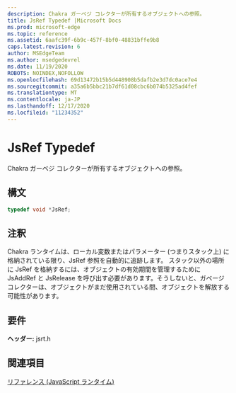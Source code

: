 ```yaml
---
description: Chakra ガーベジ コレクターが所有するオブジェクトへの参照。
title: JsRef Typedef |Microsoft Docs
ms.prod: microsoft-edge
ms.topic: reference
ms.assetid: 6aafc39f-6b9c-457f-8bf0-48831bffe9b8
caps.latest.revision: 6
author: MSEdgeTeam
ms.author: msedgedevrel
ms.date: 11/19/2020
ROBOTS: NOINDEX,NOFOLLOW
ms.openlocfilehash: 69d13472b15b5d448908b5dafb2e3d7dc0ace7e4
ms.sourcegitcommit: a35a6b5bbc21b7df61d08cbc6b074b5325ad4fef
ms.translationtype: MT
ms.contentlocale: ja-JP
ms.lasthandoff: 12/17/2020
ms.locfileid: "11234352"
---
```

# JsRef Typedef

Chakra ガーベジ コレクターが所有するオブジェクトへの参照。  
  
## 構文  
  
```cpp  
typedef void *JsRef;  
```  
  
## 注釈  
 Chakra ランタイムは、ローカル変数またはパラメーター (つまりスタック上) に格納されている限り、JsRef 参照を自動的に追跡します。 スタック以外の場所に JsRef を格納するには、オブジェクトの有効期間を管理するために JsAddRef と JsRelease を呼び出す必要があります。そうしないと、ガベージ コレクターは、オブジェクトがまだ使用されている間、オブジェクトを解放する可能性があります。  
  
## 要件  
 **ヘッダー:** jsrt.h  
  
## 関連項目  
 [リファレンス (JavaScript ランタイム)](../chakra-hosting/reference-javascript-runtime.md)
